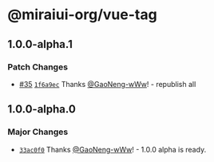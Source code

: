 # @miraiui-org/vue-tag

## 1.0.0-alpha.1

### Patch Changes

- [#35](https://github.com/GaoNeng-wWw/mirai-ui/pull/35) [`1f6a9ec`](https://github.com/GaoNeng-wWw/mirai-ui/commit/1f6a9ecc181f54f14668a44e70e84b2e26594d88) Thanks [@GaoNeng-wWw](https://github.com/GaoNeng-wWw)! - republish all

## 1.0.0-alpha.0

### Major Changes

- [`33ac0f0`](https://github.com/GaoNeng-wWw/mirai-ui/commit/33ac0f0aceff924080577ae09c4aa0dc16c60a4e) Thanks [@GaoNeng-wWw](https://github.com/GaoNeng-wWw)! - 1.0.0 alpha is ready.
